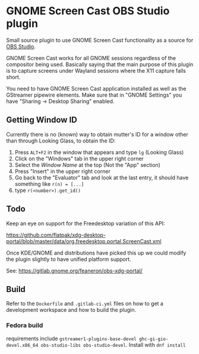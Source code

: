 # GNOME Screen Cast OBS Studio plugin

Small source plugin to use GNOME Screen Cast functionality as a source for [OBS
Studio][1].

GNOME Screen Cast works for all GNOME sessions regardless of the compositor
being used. Basically saying that the main purpose of this plugin is to capture
screens under Wayland sessions where the X11 capture falls short.

You need to have GNOME Screen Cast application installed as well as the
GStreamer pipewire elements. Make sure that in "GNOME Settings" you have
"Sharing -> Desktop Sharing" enabled.

[1]: https://obsproject.com/

## Getting Window ID

Currently there is no (known) way to obtain mutter's ID for a window other than through Looking Glass, to obtain the ID:
  1. Press `ALT+F2` in the window that appears and type `lg` (Looking Glass)
  2. Click on the "Windows" tab in the upper right corner
  3. Select the *Window Name* at the top (Not the "App" section)
  4. Press "Insert" in the upper right corner
  5. Go back to the "Evaluator" tab and look at the last entry, it should have something like `r(n) = [...]`
  6. type `r(<number>).get_id()`

## Todo

Keep an eye on support for the Freedesktop variation of this API:

https://github.com/flatpak/xdg-desktop-portal/blob/master/data/org.freedesktop.portal.ScreenCast.xml

Once KDE/GNOME and distributions have picked this up we could modify the plugin
slightly to have unified platform support.

See: https://gitlab.gnome.org/feaneron/obs-xdg-portal/


## Build

Refer to the `Dockerfile` and `.gitlab-ci.yml` files on how to get a
development workspace and how to build the plugin.

### Fedora build
requirements include `gstreamer1-plugins-base-devel ghc-gi-gio-devel.x86_64 obs-studio-libs obs-studio-devel`. Install with `dnf install`
